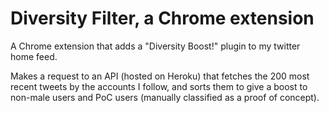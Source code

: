 # Diversity Filter, a Chrome extension

A Chrome extension that adds a "Diversity Boost!" plugin to my twitter home feed.

Makes a request to an API (hosted on Heroku) that fetches the 200 most recent tweets by the accounts I follow, and sorts them to give a boost to non-male users and PoC users (manually classified as a proof of concept).
